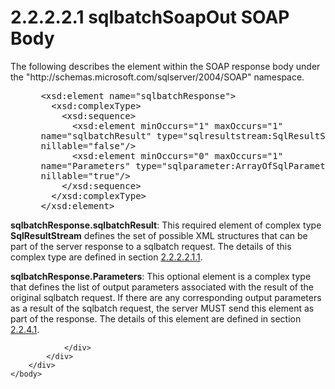 <html dir="LTR" xmlns:mshelp="http://msdn.microsoft.com/mshelp" xmlns:ddue="http://ddue.schemas.microsoft.com/authoring/2003/5" xmlns:xlink="http://www.w3.org/1999/xlink" xmlns:tool="http://www.microsoft.com/tooltip">
    <head>
        <meta http-equiv="Content-Type" content="text/html; CHARSET=utf-8"></meta>
        <meta name="save" content="history"></meta>
        <title>2.2.2.2.1 sqlbatchSoapOut SOAP Body</title>
        <xml>
            <mshelp:toctitle title="2.2.2.2.1 sqlbatchSoapOut SOAP Body"></mshelp:toctitle>
            <mshelp:rltitle title="[MS-SSNWS]: sqlbatchSoapOut SOAP Body"></mshelp:rltitle>
            <mshelp:keyword index="A" term="6800222d-7b07-4682-ac20-7530a594875f"></mshelp:keyword>
            <mshelp:attr name="DCSext.ContentType" value="open specification"></mshelp:attr>
            <mshelp:attr name="AssetID" value="6800222d-7b07-4682-ac20-7530a594875f"></mshelp:attr>
            <mshelp:attr name="TopicType" value="kbRef"></mshelp:attr>
            <mshelp:attr name="DCSext.Title" value="[MS-SSNWS]: sqlbatchSoapOut SOAP Body" />
        </xml>
    </head>
    <body>
        <div id="header">
            <h1 class="heading">2.2.2.2.1 sqlbatchSoapOut SOAP Body</h1>
        </div>
        <div id="mainSection">
            <div id="mainBody">
                <div id="allHistory" class="saveHistory"></div>
                <div id="sectionSection0" class="section" name="collapseableSection">
                    

<p>The following describes the element within the SOAP response
body under the &quot;http://schemas.microsoft.com/sqlserver/2004/SOAP&quot;
namespace.</p>

<dl>
<dd>
<div><pre> &lt;xsd:element name=&quot;sqlbatchResponse&quot;&gt;
   &lt;xsd:complexType&gt;
     &lt;xsd:sequence&gt;
       &lt;xsd:element minOccurs=&quot;1&quot; maxOccurs=&quot;1&quot; 
 name=&quot;sqlbatchResult&quot; type=&quot;sqlresultstream:SqlResultStream&quot; 
 nillable=&quot;false&quot;/&gt;
       &lt;xsd:element minOccurs=&quot;0&quot; maxOccurs=&quot;1&quot; 
 name=&quot;Parameters&quot; type=&quot;sqlparameter:ArrayOfSqlParameter&quot; 
 nillable=&quot;true&quot;/&gt;
     &lt;/xsd:sequence&gt;
   &lt;/xsd:complexType&gt;
 &lt;/xsd:element&gt;
</pre></div>
</dd></dl>

<p><b>sqlbatchResponse.sqlbatchResult</b>: This required
element of complex type <b>SqlResultStream</b> defines the set of possible XML
structures that can be part of the server response to a sqlbatch request. The
details of this complex type are defined in section <a href="3881583a-4b72-4ab4-b74a-1d1775236299.htm">2.2.2.2.1.1</a>.</p>

<p><b>sqlbatchResponse.Parameters</b>: This optional
element is a complex type that defines the list of output parameters associated
with the result of the original sqlbatch request. If there are any
corresponding output parameters as a result of the sqlbatch request, the server
MUST send this element as part of the response. The details of this element are
defined in section <a href="9b1432a7-4b6a-4db5-9d29-dfc6a2bf2ef6.htm">2.2.4.1</a>.</p>


                </div>
            </div>
        </div>
    </body>
</html>